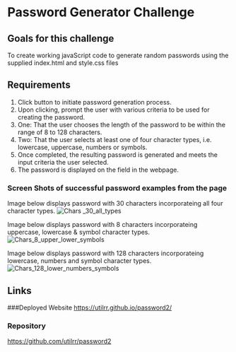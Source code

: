 # Password Generator Challenge

## Goals for this challenge

To create working javaScript code to generate random passwords using the supplied index.html and style.css files

## Requirements

1. Click button to initiate password generation process.
2. Upon clicking, prompt the user with various criteria to be used for creating the password.
3. One: That the user chooses the length of the password to be within the range of 8 to 128 characters.
4. Two: That the user selects at least one of four character types, i.e. lowercase, uppercase, numbers or symbols.
5. Once completed, the resulting password is generated and meets the input criteria the user selected.
6. The password is displayed on the field in the webpage.


### Screen Shots of successful password examples from the page

Image below displays password with 30 characters incorporateing all four character types.
![Chars _30_all_types](https://user-images.githubusercontent.com/25494815/151584025-492aa981-f6aa-44ae-9b38-f6165dbda7ac.png)

Image below displays password with 8 characters incorporateing uppercase, lowercase & symbol character types.
![Chars_8_upper_lower_symbols](https://user-images.githubusercontent.com/25494815/151584052-8120ee26-08c8-4bd0-a590-ef7bd3820f5c.png)

Image below displays password with 128 characters incorporateing lowercase, numbers and symbol character types.
![Chars_128_lower_numbers_symbols](https://user-images.githubusercontent.com/25494815/151584065-01ed2636-c536-41a8-a9d5-65a511b7afb9.png)


## Links
###Deployed Website 
https://utilrr.github.io/password2/

### Repository
https://github.com/utilrr/password2
